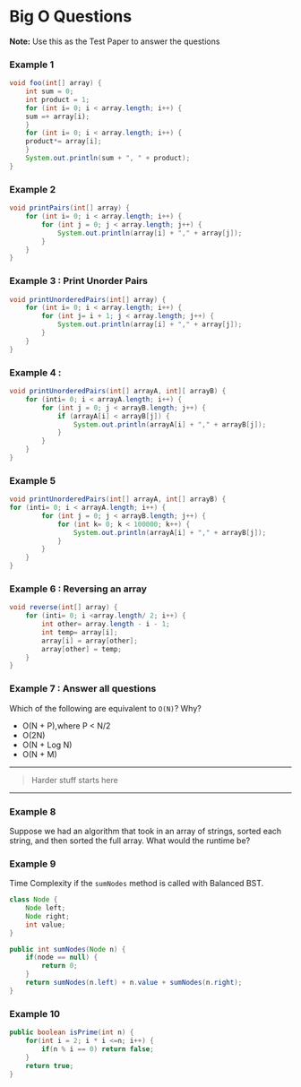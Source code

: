 # Big O Questions

**Note:** Use this as the Test Paper to answer the questions

### Example 1

```java
void foo(int[] array) {
    int sum = 0;
    int product = 1;
    for (int i= 0; i < array.length; i++) {
    sum =+ array[i);
    }
    for (int i= 0; i < array.length; i++) {
    product*= array[i];
    }
    System.out.println(sum + ", " + product);
}
```

### Example 2 

```java
void printPairs(int[] array) {
    for (int i= 0; i < array.length; i++) {
        for (int j = 0; j < array.length; j++) {
            System.out.println(array[i] + "," + array[j]);
        }
    }
}
```

### Example 3 : Print Unorder Pairs

```java
void printUnorderedPairs(int[] array) {
    for (int i= 0; i < array.length; i++) {
        for (int j= i + 1; j < array.length; j++) {
            System.out.println(array[i] + "," + array[j]);
        }
    }
}
```

### Example 4 : 

```java
void printUnorderedPairs(int[] arrayA, int][ arrayB) {
    for (inti= 0; i < arrayA.length; i++) {
        for (int j = 0; j < arrayB.length; j++) {
            if (arrayA[i] < arrayB[j]) {
                System.out.println(arrayA[i] + "," + arrayB[j]);
            }
        }
    }
}
```

### Example 5

```java
void printUnorderedPairs(int[] arrayA, int[] arrayB) {
for (inti= 0; i < arrayA.length; i++) {
        for (int j = 0; j < arrayB.length; j++) {
            for (int k= 0; k < 100000; k++) {
                System.out.println(arrayA[i] + "," + arrayB[j]);
            }
        }
    }
}
```

### Example 6 : Reversing an array

```java
void reverse(int[] array) {
    for (inti= 0; i <array.length/ 2; i++) {
        int other= array.length - i - 1;
        int temp= array[i];
        array[i] = array[other];
        array[other] = temp;
    }
}
```

### Example 7 : Answer all questions

Which of the following are equivalent to `O(N)`? Why?

- O(N + P),where P < N/2
- O(2N)
- O(N + Log N)
- O(N + M)

---
> Harder stuff starts here
---

### Example 8

Suppose we had an algorithm that took in an array of strings, sorted each string, and then sorted the full array. What would the runtime be?


### Example 9

Time Complexity if the `sumNodes` method is called with Balanced BST. 

```java
class Node {
    Node left;
    Node right;
    int value;
}

public int sumNodes(Node n) {
    if(node == null) {
        return 0;
    }
    return sumNodes(n.left) + n.value + sumNodes(n.right);
}
```

### Example 10

```java 
public boolean isPrime(int n) {
    for(int i = 2; i * i <=n; i++) {
        if(n % i == 0) return false;
    }
    return true;
}
```
